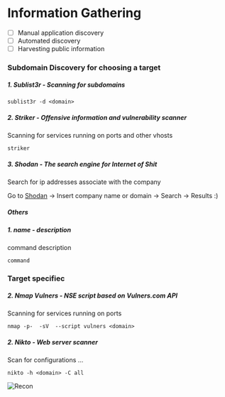 # Information Gathering
- [ ] Manual application discovery
- [ ] Automated discovery
- [ ] Harvesting public information

### Subdomain Discovery for choosing a target


##### 1\. Sublist3r - Scanning for subdomains
```
sublist3r -d <domain>
```


##### 2\. Striker - Offensive information and vulnerability scanner
Scanning for services running on ports and other vhosts
```
striker
```



##### 3\. Shodan - The search engine for Internet of Shit
Search for ip addresses associate with the company

Go to [Shodan](https://www.shodan.io/) -> Insert company name or domain -> Search -> Results :)


##### Others


##### 1\. name - description
command description
```
command
```


### Target specifiec 

##### 2\. Nmap Vulners - NSE script based on Vulners.com API 
Scanning for services running on ports 
```
nmap -p-  -sV  --script vulners <domain>
```


##### 2\. Nikto - Web server scanner
Scan for configurations ...
```
nikto -h <domain> -C all
```

![Recon](https://github.com/Zawadidone/WebHacking/blob/master/images/Recon.jpg?raw=true)
